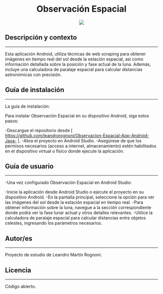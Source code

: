 
 
<h1 align="center"> Observación Espacial  </h1>
 
<p align="center"><img src="https://i.postimg.cc/Dy21PNSf/App-met-foto.png"/></p> 

## Descripción y contexto
---
Esta aplicación Android, utiliza técnicas de web scraping para obtener imágenes en tiempo real del sol desde la estación espacial, así como información detallada sobre la posición y fase actual de la luna. Además, incluye una calculadora de paralaje espacial para calcular distancias astronómicas con precisión.

## Guía de instalación
---

La guía de instalación:

Para instalar Observación Espacial en su dispositivo Android, siga estos pasos:
 
-Descargue el repositorio desde [ https://github.com/leandrorognoni/Observacion-Espacial-App-Android-Java- ].
-Abra el proyecto en Android Studio.
-Asegúrese de que los permisos necesarios (acceso a internet, almacenamiento) estén habilitados en el dispositivo virtual o físico donde ejecute la aplicación.


## Guía de usuario
---
-Una vez configurado Observación Espacial en Android Studio:

-Inicie la aplicación desde Android Studio o ejecute el proyecto en su dispositivo Android.
-En la pantalla principal, seleccione la opción para ver las imágenes del sol desde la estación espacial en tiempo real.
-Para obtener información sobre la luna, navegue a la sección correspondiente donde podrá ver la fase lunar actual y otros detalles relevantes.
-Utilice la calculadora de paralaje espacial para calcular distancias entre objetos celestes, ingresando los parámetros necesarios.

## Autor/es
---
Proyecto de estudio de Leandro Martín Rognoni.

## Licencia
---
Código abierto.
 
